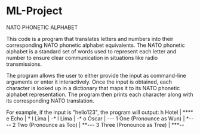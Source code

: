 # ML-Project
NATO PHONETIC ALPHABET

This code is a program that translates letters and numbers into their corresponding NATO phonetic alphabet equivalents. 
The NATO phonetic alphabet is a standard set of words used to represent each letter and number to ensure clear communication in situations like radio transmissions.

The program allows the user to either provide the input as command-line arguments or enter it interactively. 
Once the input is obtained, each character is looked up in a dictionary that maps it to its NATO phonetic alphabet representation. 
The program then prints each character along with its corresponding NATO translation.

For example, if the input is "hello123", the program will output:
h Hotel   |  ****
e Echo    |  *
l Lima    |  *-**
l Lima    |  *-**
o Oscar   |  ---
1 One (Pronounce as Wun)    |  *----
2 Two (Pronounce as Too)    |  **---
3 Three (Pronounce as Tree) |  ***--


